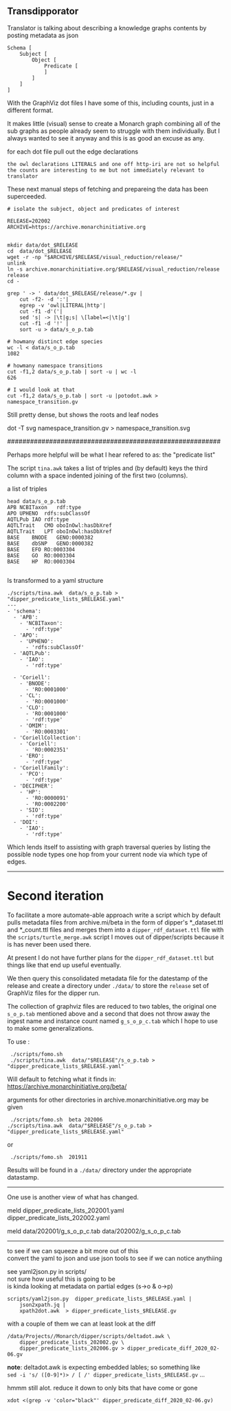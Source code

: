 ## Transdipporator

Translator is talking about describing a knowledge graphs contents
by posting metadata as json

```
Schema [
    Subject [
        Object [
            Predicate [
            ]
        ]
    ]
]
```

With the GraphViz dot files I have some of this,
including counts, just in a different format.

It makes little (visual) sense to create a Monarch graph combining all of the sub
graphs as people already seem to struggle with them individually.
But I always wanted to see it anyway and this is as good an excuse as any.


for each dot file pull out the edge declarations

    the owl declarations LITERALS and one off http-iri are not so helpful
    the counts are interesting to me but not immediately relevant to translator


These next manual steps of fetching and prepareing the data
has been superceeded.



```
# isolate the subject, object and predicates of interest

RELEASE=202002
ARCHIVE=https://archive.monarchinitiative.org


mkdir data/dot_$RELEASE
cd  data/dot_$RELEASE
wget -r -np "$ARCHIVE/$RELEASE/visual_reduction/release/"
unlink
ln -s archive.monarchinitiative.org/$RELEASE/visual_reduction/release release
cd -

grep ' -> ' data/dot_$RELEASE/release/*.gv |
    cut -f2- -d ':'|
    egrep -v 'owl|LITERAL|http'|
    cut -f1 -d'('|
    sed 's| -> |\t|g;s| \[label=<|\t|g'|
    cut -f1 -d '!' |
    sort -u > data/s_o_p.tab

# howmany distinct edge species
wc -l < data/s_o_p.tab
1082

# howmany namespace transitions
cut -f1,2 data/s_o_p.tab | sort -u | wc -l
626

# I would look at that
cut -f1,2 data/s_o_p.tab | sort -u |potodot.awk > namespace_transition.gv
```


Still pretty dense, but shows the roots and leaf nodes

dot -T svg namespace_transition.gv > namespace_transition.svg


########################################################

Perhaps more helpful will be what I hear refered to as:
     the "predicate list"

The script `tina.awk` takes a list of triples and
(by default) keys the third column with
a space indented joining of the first two (columns).

a list of triples

```
head data/s_o_p.tab
APB	NCBITaxon	rdf:type
APO	UPHENO	rdfs:subClassOf
AQTLPub	IAO	rdf:type
AQTLTrait	CMO	oboInOwl:hasDbXref
AQTLTrait	LPT	oboInOwl:hasDbXref
BASE	BNODE	GENO:0000382
BASE	dbSNP	GENO:0000382
BASE	EFO	RO:0003304
BASE	GO	RO:0003304
BASE	HP	RO:0003304


```

Is transformed to a yaml structure

```
./scripts/tina.awk  data/s_o_p.tab > "dipper_predicate_lists_$RELEASE.yaml"
---
- 'schema':
  - 'APB':
    - 'NCBITaxon':
      - 'rdf:type'
  - 'APO':
    - 'UPHENO':
      - 'rdfs:subClassOf'
  - 'AQTLPub':
    - 'IAO':
      - 'rdf:type'

  - 'Coriell':
    - 'BNODE':
      - 'RO:0001000'
    - 'CL':
      - 'RO:0001000'
    - 'CLO':
      - 'RO:0001000'
      - 'rdf:type'
    - 'OMIM':
      - 'RO:0003301'
  - 'CoriellCollection':
    - 'Coriell':
      - 'RO:0002351'
    - 'ERO':
      - 'rdf:type'
  - 'CoriellFamily':
    - 'PCO':
      - 'rdf:type'
  - 'DECIPHER':
    - 'HP':
      - 'RO:0000091'
      - 'RO:0002200'
    - 'SIO':
      - 'rdf:type'
  - 'DOI':
    - 'IAO':
      - 'rdf:type'
```


Which lends itself to assisting with graph traversal queries
by listing the possible node types one hop from your current node
via which type of edges.


------------------------------------------------

# Second iteration

To facilitate a more automate-able approach write a script which by default pulls
metadata files from archive.mi/beta in the form of dipper's  *_dataset.ttl and *_count.ttl
files and merges them into a `dipper_rdf_dataset.ttl` file with the `scripts/turtle_merge.awk`
script I moves out of dipper/scripts because it is has never been used there.

At present I do not have further plans for the `dipper_rdf_dataset.ttl` but things like
that end up useful eventually.

We then query this consolidated metadata file for the datestamp of the release and
create a directory under `./data/` to store the `release` set of GraphViz files for the
dipper run.

The collection of graphviz files are reduced to two tables, the original one  `s_o_p.tab`
mentioned above and a second that does not throw away the ingest name and instance count
named `g_s_o_p_c.tab`  which I hope to use to make some generalizations.

To use :

```
 ./scripts/fomo.sh
 ./scripts/tina.awk  data/"$RELEASE"/s_o_p.tab > "dipper_predicate_lists_$RELEASE.yaml"

```

Will default to fetching what it finds in: https://archive.monarchinitiative.org/beta/

arguments for other directories in archive.monarchinitiative.org may be given


```
 ./scripts/fomo.sh  beta 202006
./scripts/tina.awk  data/"$RELEASE"/s_o_p.tab > "dipper_predicate_lists_$RELEASE.yaml"
```

or

```
 ./scripts/fomo.sh  201911

```

Results will be found in a  `./data/` directory under the appropriate datastamp.

-----------------------------------------------

One use is another view of what has changed.

meld dipper_predicate_lists_202001.yaml dipper_predicate_lists_202002.yaml


meld data/202001/g_s_o_p_c.tab  data/202002/g_s_o_p_c.tab

------------------------------------------------------------------------------
to see if we can squeeze a bit more out of this  
convert the yaml to json and use json tools to see if we can notice anythiing

 see yaml2json.py in scripts/  
 not sure how useful this is going to be   
 is kinda looking at metadata on partial edges  (s->o  & o->p)

```
scripts/yaml2json.py  dipper_predicate_lists_$RELEASE.yaml |
	json2xpath.jq |
	xpath2dot.awk  > dipper_predicate_lists_$RELEASE.gv
```

with a couple of them we can at least look at the diff  

```
/data/Projects//Monarch/dipper/scripts/deltadot.awk \
	dipper_predicate_lists_202002.gv \
	dipper_predicate_lists_202006.gv > dipper_predicate_diff_2020_02-06.gv
```
**note**:
 deltadot.awk is expecting embedded lables; so something like  
`sed -i 's/ ([0-9]*)> / [ /' dipper_predicate_lists_$RELEASE.gv` ...


hmmm still alot. reduce it down to only bits that have come or gone  

```
xdot <(grep -v 'color="black"' dipper_predicate_diff_2020_02-06.gv)
```



